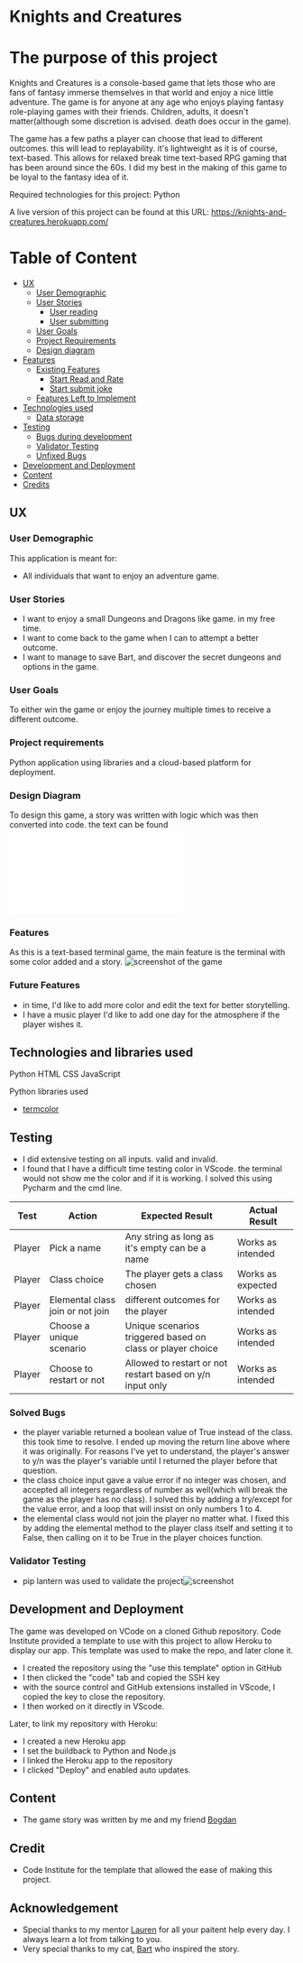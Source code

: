 # Knights and Creatures

# The purpose of this project

Knights and Creatures is a console-based game that lets those who are fans of fantasy immerse themselves in that world and enjoy a nice little adventure.  The game is for anyone at any age who enjoys playing fantasy role-playing games with their friends. Children, adults, it doesn't matter(although some discretion is advised. death does occur in the game).


The game has a few paths a player can choose that lead to different outcomes. this will lead to replayability. it's lightweight as it is of course, text-based. This allows for relaxed break time text-based RPG gaming that has been around since the 60s. I did my best in the making of this game to be loyal to the fantasy idea of it.

Required technologies for this project: Python

A live version of this project can be found at this URL: https://knights-and-creatures.herokuapp.com/

# Table of Content

+ [UX](#ux "UX")
  + [User Demographic](#user-demographic "User Demographic")
  + [User Stories](#user-stories "User Stories")
    + [User reading](#user-reading "User reading")
    + [User submitting](#user-submitting "User submitting")
  + [User Goals](#user-goals "User goals")
  + [Project Requirements](#project-requirements "Project Requirements")
  + [Design diagram](#design-diagram "Design diagram")
+ [Features](#features "Features")
  + [Existing Features](#existing-features "Existing Features")
    + [Start Read and Rate](#start-read-and-rate "Start read and rate")
    + [Start submit joke](#start-submit-joke "Start submit joke")
  + [Features Left to Implement](#features-left-to-implement "Features Left to Implement")
+ [Technologies used](#technologies-used "Technologies used")
  + [Data storage](#data-storage "Data Storage")
+ [Testing](#testing "Testing")
  + [Bugs during development](#bugs-during-development "Bugs during development")
  + [Validator Testing](#validator-testing "Validator Testing")
  + [Unfixed Bugs](#unfixed-bugs "Unfixed Bugs")
+ [Development and Deployment](#development-and-deployment "Development and Deployment")
+ [Content](#content "Content")
+ [Credits](#credits "Credits")

## UX

### User Demographic

This application is meant for:

 - All individuals that want to enjoy an adventure game.

 ### User Stories

 - I want to enjoy a small Dungeons and Dragons like game. in my free time.
 - I want to come back to the game when I can to attempt a better outcome. 
 - I want to manage to save Bart, and discover the secret dungeons and options in the game. 

 ### User Goals

 To either win the game or enjoy the journey multiple times to receive a different outcome. 

 ### Project requirements

 Python application using libraries and a cloud-based platform for deployment.

 ### Design Diagram

 To design this game, a story was written with logic which was then converted into code. the text can be found![here.](assests/text/FindBartholomew.txt) 

 ### Features
 As this is a text-based terminal game, the main feature is the terminal with some color added and a story.  ![screenshot of the game](assets/images/terminal.jpg)
 ### Future Features
 - in time, I'd like to add more color and edit the text for better storytelling.
 - I have a music player I'd like to add one day for the atmosphere if the player wishes it.
 ## Technologies and libraries used

 Python
 HTML
 CSS
 JavaScript 

Python libraries used

- [termcolor](https://pypi.org/project/termcolor/)


## Testing
- I did extensive testing on all inputs. valid and invalid.
- I found that I have a difficult time testing color in VScode. the terminal would not show me the color and if it is working. I solved this using Pycharm and the cmd line.


**Test** | **Action** | **Expected Result** | **Actual Result**
-------- | ------------------- | ------------------- | -----------------
Player | Pick a name | Any string as long as it's empty can be a name | Works as intended
Player | Class choice| The player gets a class chosen | Works as expected
Player | Elemental class join or not join | different outcomes for the player | Works as intended
Player | Choose a unique scenario| Unique scenarios triggered based on class or player choice| Works as intended
Player | Choose to restart or not| Allowed to restart or not restart based on y/n input only| Works as intended

### Solved Bugs 
- the player variable returned a boolean value of True instead of the class. this took time to resolve. I ended up moving the return line above where it was originally. For reasons I've yet to understand, the player's answer to y/n was the player's variable until I returned the player before that question.
- the class choice input gave a value error if no integer was chosen, and accepted all integers regardless of number as well(which will break the game as the player has no class). I solved this by adding a try/except for the value error, and a loop that will insist on only numbers 1 to 4.
- the elemental class would not join the player no matter what. I fixed this by adding the elemental method to the player class itself and setting it to False, then calling on it to be True in the player choices function.

### Validator Testing 
 - pip lantern was used to validate the project![screenshot](/assets/images/linter_test.jpg) 

## Development and Deployment
The game was developed on VCode on a cloned Github repository.
Code Institute provided a template to use with this project to allow Heroku to display our app.
This template was used to make the repo, and later clone it. 
 - I created the repository using the "use this template" option in GitHub
 - I then clicked the "code" tab and copied the SSH key 
 - with the source control and GitHub extensions installed in VScode, I copied the key to close the repository.
 - I then worked on it directly in VScode.

 Later, to link my repository with Heroku:

 - I created a new Heroku app
 - I set the buildback to Python and Node.js
 - I linked the Heroku app to the repository
 - I clicked "Deploy" and enabled auto updates.



## Content
- The game story was written by me and my friend [Bogdan](https://www.linkedin.com/in/bogdan-paul-paduraru-b49b8998/)

## Credit 
 - Code Institute for the template that allowed the ease of making this project. 


## Acknowledgement
- Special thanks to my mentor [Lauren](https://www.linkedin.com/in/lauren-nicole-popich/) for all your paitent help every day. I always learn a lot from talking to you.
- Very special thanks to my cat, [Bart](https://www.instagram.com/bartieletsgoparty/) who inspired the story.